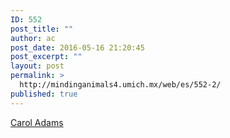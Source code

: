 ```yaml
---
ID: 552
post_title: ""
author: ac
post_date: 2016-05-16 21:20:45
post_excerpt: ""
layout: post
permalink: >
  http://mindinganimals4.umich.mx/web/es/552-2/
published: true
---
```

<a href="https://drive.google.com/file/d/0B6xHqHmjKs2MS2g4U0l6eXJmcW8/view?usp=sharing">Carol Adams</a>